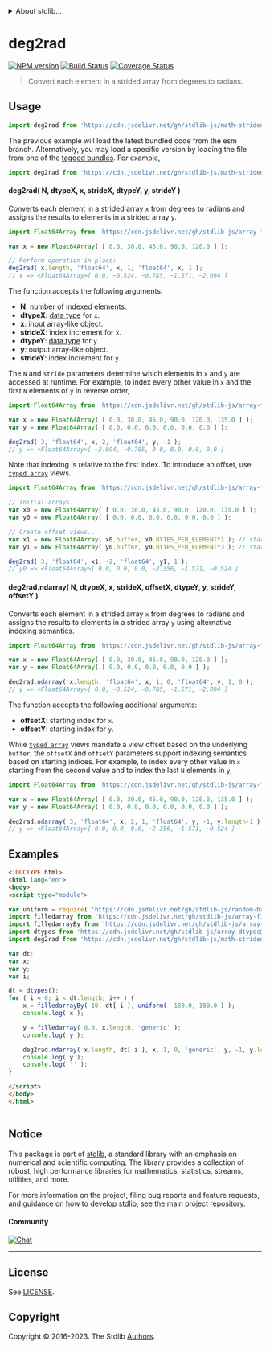 <!--

@license Apache-2.0

Copyright (c) 2021 The Stdlib Authors.

Licensed under the Apache License, Version 2.0 (the "License");
you may not use this file except in compliance with the License.
You may obtain a copy of the License at

   http://www.apache.org/licenses/LICENSE-2.0

Unless required by applicable law or agreed to in writing, software
distributed under the License is distributed on an "AS IS" BASIS,
WITHOUT WARRANTIES OR CONDITIONS OF ANY KIND, either express or implied.
See the License for the specific language governing permissions and
limitations under the License.

-->


<details>
  <summary>
    About stdlib...
  </summary>
  <p>We believe in a future in which the web is a preferred environment for numerical computation. To help realize this future, we've built stdlib. stdlib is a standard library, with an emphasis on numerical and scientific computation, written in JavaScript (and C) for execution in browsers and in Node.js.</p>
  <p>The library is fully decomposable, being architected in such a way that you can swap out and mix and match APIs and functionality to cater to your exact preferences and use cases.</p>
  <p>When you use stdlib, you can be absolutely certain that you are using the most thorough, rigorous, well-written, studied, documented, tested, measured, and high-quality code out there.</p>
  <p>To join us in bringing numerical computing to the web, get started by checking us out on <a href="https://github.com/stdlib-js/stdlib">GitHub</a>, and please consider <a href="https://opencollective.com/stdlib">financially supporting stdlib</a>. We greatly appreciate your continued support!</p>
</details>

# deg2rad

[![NPM version][npm-image]][npm-url] [![Build Status][test-image]][test-url] [![Coverage Status][coverage-image]][coverage-url] <!-- [![dependencies][dependencies-image]][dependencies-url] -->

> Convert each element in a strided array from degrees to radians.

<section class="intro">

</section>

<!-- /.intro -->



<section class="usage">

## Usage

```javascript
import deg2rad from 'https://cdn.jsdelivr.net/gh/stdlib-js/math-strided-special-deg2rad@esm/index.mjs';
```
The previous example will load the latest bundled code from the esm branch. Alternatively, you may load a specific version by loading the file from one of the [tagged bundles](https://github.com/stdlib-js/math-strided-special-deg2rad/tags). For example,

```javascript
import deg2rad from 'https://cdn.jsdelivr.net/gh/stdlib-js/math-strided-special-deg2rad@v0.1.0-esm/index.mjs';
```

#### deg2rad( N, dtypeX, x, strideX, dtypeY, y, strideY )

Converts each element in a strided array `x` from degrees to radians and assigns the results to elements in a strided array `y`.

```javascript
import Float64Array from 'https://cdn.jsdelivr.net/gh/stdlib-js/array-float64@esm/index.mjs';

var x = new Float64Array( [ 0.0, 30.0, 45.0, 90.0, 120.0 ] );

// Perform operation in-place:
deg2rad( x.length, 'float64', x, 1, 'float64', x, 1 );
// x => <Float64Array>[ 0.0, ~0.524, ~0.785, ~1.571, ~2.094 ]
```

The function accepts the following arguments:

-   **N**: number of indexed elements.
-   **dtypeX**: [data type][@stdlib/strided/dtypes] for `x`.
-   **x**: input array-like object.
-   **strideX**: index increment for `x`.
-   **dtypeY**: [data type][@stdlib/strided/dtypes] for `y`.
-   **y**: output array-like object.
-   **strideY**: index increment for `y`.

The `N` and `stride` parameters determine which elements in `x` and `y` are accessed at runtime. For example, to index every other value in `x` and the first `N` elements of `y` in reverse order,

```javascript
import Float64Array from 'https://cdn.jsdelivr.net/gh/stdlib-js/array-float64@esm/index.mjs';

var x = new Float64Array( [ 0.0, 30.0, 45.0, 90.0, 120.0, 135.0 ] );
var y = new Float64Array( [ 0.0, 0.0, 0.0, 0.0, 0.0, 0.0 ] );

deg2rad( 3, 'float64', x, 2, 'float64', y, -1 );
// y => <Float64Array>[ ~2.094, ~0.785, 0.0, 0.0, 0.0, 0.0 ]
```

Note that indexing is relative to the first index. To introduce an offset, use [`typed array`][mdn-typed-array] views.

```javascript
import Float64Array from 'https://cdn.jsdelivr.net/gh/stdlib-js/array-float64@esm/index.mjs';

// Initial arrays...
var x0 = new Float64Array( [ 0.0, 30.0, 45.0, 90.0, 120.0, 135.0 ] );
var y0 = new Float64Array( [ 0.0, 0.0, 0.0, 0.0, 0.0, 0.0 ] );

// Create offset views...
var x1 = new Float64Array( x0.buffer, x0.BYTES_PER_ELEMENT*1 ); // start at 2nd element
var y1 = new Float64Array( y0.buffer, y0.BYTES_PER_ELEMENT*3 ); // start at 4th element

deg2rad( 3, 'float64', x1, -2, 'float64', y1, 1 );
// y0 => <Float64Array>[ 0.0, 0.0, 0.0, ~2.356, ~1.571, ~0.524 ]
```

#### deg2rad.ndarray( N, dtypeX, x, strideX, offsetX, dtypeY, y, strideY, offsetY )

Converts each element in a strided array `x` from degrees to radians and assigns the results to elements in a strided array `y` using alternative indexing semantics.

```javascript
import Float64Array from 'https://cdn.jsdelivr.net/gh/stdlib-js/array-float64@esm/index.mjs';

var x = new Float64Array( [ 0.0, 30.0, 45.0, 90.0, 120.0 ] );
var y = new Float64Array( [ 0.0, 0.0, 0.0, 0.0, 0.0 ] );

deg2rad.ndarray( x.length, 'float64', x, 1, 0, 'float64', y, 1, 0 );
// y => <Float64Array>[ 0.0, ~0.524, ~0.785, ~1.571, ~2.094 ]
```

The function accepts the following additional arguments:

-   **offsetX**: starting index for `x`.
-   **offsetY**: starting index for `y`.

While [`typed array`][mdn-typed-array] views mandate a view offset based on the underlying `buffer`, the `offsetX` and `offsetY` parameters support indexing semantics based on starting indices. For example, to index every other value in `x` starting from the second value and to index the last `N` elements in `y`,

```javascript
import Float64Array from 'https://cdn.jsdelivr.net/gh/stdlib-js/array-float64@esm/index.mjs';

var x = new Float64Array( [ 0.0, 30.0, 45.0, 90.0, 120.0, 135.0 ] );
var y = new Float64Array( [ 0.0, 0.0, 0.0, 0.0, 0.0, 0.0 ] );

deg2rad.ndarray( 3, 'float64', x, 2, 1, 'float64', y, -1, y.length-1 );
// y => <Float64Array>[ 0.0, 0.0, 0.0, ~2.356, ~1.571, ~0.524 ]
```

</section>

<!-- /.usage -->

<section class="notes">

</section>

<!-- /.notes -->

<section class="examples">

## Examples

<!-- eslint no-undef: "error" -->

```html
<!DOCTYPE html>
<html lang="en">
<body>
<script type="module">

var uniform = require( 'https://cdn.jsdelivr.net/gh/stdlib-js/random-base-uniform' ).factory;
import filledarray from 'https://cdn.jsdelivr.net/gh/stdlib-js/array-filled@esm/index.mjs';
import filledarrayBy from 'https://cdn.jsdelivr.net/gh/stdlib-js/array-filled-by@esm/index.mjs';
import dtypes from 'https://cdn.jsdelivr.net/gh/stdlib-js/array-dtypes@esm/index.mjs';
import deg2rad from 'https://cdn.jsdelivr.net/gh/stdlib-js/math-strided-special-deg2rad@esm/index.mjs';

var dt;
var x;
var y;
var i;

dt = dtypes();
for ( i = 0; i < dt.length; i++ ) {
    x = filledarrayBy( 10, dt[ i ], uniform( -180.0, 180.0 ) );
    console.log( x );

    y = filledarray( 0.0, x.length, 'generic' );
    console.log( y );

    deg2rad.ndarray( x.length, dt[ i ], x, 1, 0, 'generic', y, -1, y.length-1 );
    console.log( y );
    console.log( '' );
}

</script>
</body>
</html>
```

</section>

<!-- /.examples -->

<!-- Section for related `stdlib` packages. Do not manually edit this section, as it is automatically populated. -->

<section class="related">

</section>

<!-- /.related -->

<!-- Section for all links. Make sure to keep an empty line after the `section` element and another before the `/section` close. -->


<section class="main-repo" >

* * *

## Notice

This package is part of [stdlib][stdlib], a standard library with an emphasis on numerical and scientific computing. The library provides a collection of robust, high performance libraries for mathematics, statistics, streams, utilities, and more.

For more information on the project, filing bug reports and feature requests, and guidance on how to develop [stdlib][stdlib], see the main project [repository][stdlib].

#### Community

[![Chat][chat-image]][chat-url]

---

## License

See [LICENSE][stdlib-license].


## Copyright

Copyright &copy; 2016-2023. The Stdlib [Authors][stdlib-authors].

</section>

<!-- /.stdlib -->

<!-- Section for all links. Make sure to keep an empty line after the `section` element and another before the `/section` close. -->

<section class="links">

[npm-image]: http://img.shields.io/npm/v/@stdlib/math-strided-special-deg2rad.svg
[npm-url]: https://npmjs.org/package/@stdlib/math-strided-special-deg2rad

[test-image]: https://github.com/stdlib-js/math-strided-special-deg2rad/actions/workflows/test.yml/badge.svg?branch=v0.1.0
[test-url]: https://github.com/stdlib-js/math-strided-special-deg2rad/actions/workflows/test.yml?query=branch:v0.1.0

[coverage-image]: https://img.shields.io/codecov/c/github/stdlib-js/math-strided-special-deg2rad/main.svg
[coverage-url]: https://codecov.io/github/stdlib-js/math-strided-special-deg2rad?branch=main

<!--

[dependencies-image]: https://img.shields.io/david/stdlib-js/math-strided-special-deg2rad.svg
[dependencies-url]: https://david-dm.org/stdlib-js/math-strided-special-deg2rad/main

-->

[chat-image]: https://img.shields.io/gitter/room/stdlib-js/stdlib.svg
[chat-url]: https://app.gitter.im/#/room/#stdlib-js_stdlib:gitter.im

[stdlib]: https://github.com/stdlib-js/stdlib

[stdlib-authors]: https://github.com/stdlib-js/stdlib/graphs/contributors

[umd]: https://github.com/umdjs/umd
[es-module]: https://developer.mozilla.org/en-US/docs/Web/JavaScript/Guide/Modules

[deno-url]: https://github.com/stdlib-js/math-strided-special-deg2rad/tree/deno
[umd-url]: https://github.com/stdlib-js/math-strided-special-deg2rad/tree/umd
[esm-url]: https://github.com/stdlib-js/math-strided-special-deg2rad/tree/esm
[branches-url]: https://github.com/stdlib-js/math-strided-special-deg2rad/blob/main/branches.md

[stdlib-license]: https://raw.githubusercontent.com/stdlib-js/math-strided-special-deg2rad/main/LICENSE

[mdn-typed-array]: https://developer.mozilla.org/en-US/docs/Web/JavaScript/Reference/Global_Objects/TypedArray

[@stdlib/strided/dtypes]: https://github.com/stdlib-js/strided-dtypes/tree/esm

</section>

<!-- /.links -->
